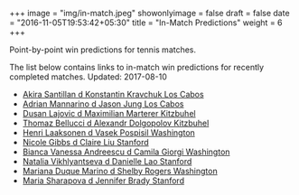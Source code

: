 +++
image = "img/in-match.jpeg"
showonlyimage = false
draft = false
date = "2016-11-05T19:53:42+05:30"
title = "In-Match Predictions"
weight = 6
+++

Point-by-point win predictions for tennis matches.

<!--more-->


The list below contains links to in-match win predictions for recently completed matches. Updated: 2017-08-10

<ul>
<li><a href="/match1/">Akira Santillan d Konstantin Kravchuk Los Cabos</a></li>
<li><a href="/match2/">Adrian Mannarino d Jason Jung Los Cabos</a></li>
<li><a href="/match3/">Dusan Lajovic d Maximilian Marterer Kitzbuhel</a></li>
<li><a href="/match4/">Thomaz Bellucci d Alexandr Dolgopolov Kitzbuhel</a></li>
<li><a href="/match5/">Henri Laaksonen d Vasek Pospisil Washington</a></li>
<li><a href="/match6/">Nicole Gibbs d Claire Liu Stanford</a></li>
<li><a href="/match7/">Bianca Vanessa Andreescu d Camila Giorgi Washington</a></li>
<li><a href="/match8/">Natalia Vikhlyantseva d Danielle Lao Stanford</a></li>
<li><a href="/match9/">Mariana Duque Marino d Shelby Rogers Washington</a></li>
<li><a href="/match10/">Maria Sharapova d Jennifer Brady Stanford</a></li>
</ul>

